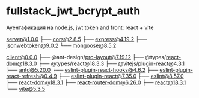 # fullstack_jwt_bcrypt_auth
 Ауентафикация на node.js, jwt token and front: react + vite

server@1.0.0 
├── cors@2.8.5
├── express@4.19.2
├── jsonwebtoken@9.0.2
└── mongoose@8.5.2

client@0.0.0
├── @ant-design/pro-layout@7.19.12
├── @types/react-dom@18.3.0
├── @types/react@18.3.3
├── @vitejs/plugin-react@4.3.1
├── antd@5.20.0
├── eslint-plugin-react-hooks@4.6.2
├── eslint-plugin-react-refresh@0.4.9
├── eslint-plugin-react@7.35.0
├── eslint@8.57.0
├── react-dom@18.3.1
├── react-router-dom@6.26.0
├── react@18.3.1
└── vite@5.3.5
